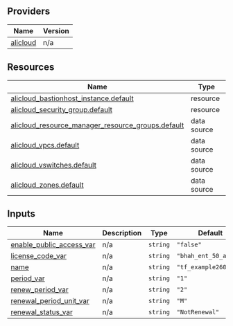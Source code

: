 <!-- BEGIN_TF_DOCS -->
## Providers

| Name | Version |
|------|---------|
| <a name="provider_alicloud"></a> [alicloud](#provider\_alicloud) | n/a |

## Resources

| Name | Type |
|------|------|
| [alicloud_bastionhost_instance.default](https://registry.terraform.io/providers/hashicorp/alicloud/latest/docs/resources/bastionhost_instance) | resource |
| [alicloud_security_group.default](https://registry.terraform.io/providers/hashicorp/alicloud/latest/docs/resources/security_group) | resource |
| [alicloud_resource_manager_resource_groups.default](https://registry.terraform.io/providers/hashicorp/alicloud/latest/docs/data-sources/resource_manager_resource_groups) | data source |
| [alicloud_vpcs.default](https://registry.terraform.io/providers/hashicorp/alicloud/latest/docs/data-sources/vpcs) | data source |
| [alicloud_vswitches.default](https://registry.terraform.io/providers/hashicorp/alicloud/latest/docs/data-sources/vswitches) | data source |
| [alicloud_zones.default](https://registry.terraform.io/providers/hashicorp/alicloud/latest/docs/data-sources/zones) | data source |

## Inputs

| Name | Description | Type | Default | Required |
|------|-------------|------|---------|:--------:|
| <a name="input_enable_public_access_var"></a> [enable\_public\_access\_var](#input\_enable\_public\_access\_var) | n/a | `string` | `"false"` | no |
| <a name="input_license_code_var"></a> [license\_code\_var](#input\_license\_code\_var) | n/a | `string` | `"bhah_ent_50_asset"` | no |
| <a name="input_name"></a> [name](#input\_name) | n/a | `string` | `"tf_example2605"` | no |
| <a name="input_period_var"></a> [period\_var](#input\_period\_var) | n/a | `string` | `"1"` | no |
| <a name="input_renew_period_var"></a> [renew\_period\_var](#input\_renew\_period\_var) | n/a | `string` | `"2"` | no |
| <a name="input_renewal_period_unit_var"></a> [renewal\_period\_unit\_var](#input\_renewal\_period\_unit\_var) | n/a | `string` | `"M"` | no |
| <a name="input_renewal_status_var"></a> [renewal\_status\_var](#input\_renewal\_status\_var) | n/a | `string` | `"NotRenewal"` | no |
<!-- END_TF_DOCS -->    